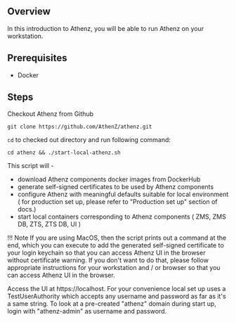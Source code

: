 ## Overview
In this introduction to Athenz, you will be able to run Athenz on your workstation.

## Prerequisites
* Docker

## Steps

Checkout Athenz from Github
```shell
git clone https://github.com/AthenZ/athenz.git
```
`cd` to checked out directory and run following command:
   ```shell
   cd athenz && ./start-local-athenz.sh
   ```
   
   This script will -
   
* download Athenz components docker images from DockerHub
* generate self-signed certificates to be used by Athenz components
* configure Athenz with meaningful defaults suitable for local environment ( for production set up, please refer to "Production set up" section of docs.)
* start local containers corresponding to Athenz components ( ZMS, ZMS DB, ZTS, ZTS DB, UI )

!!! Note
   If you are using MacOS, then the script prints out a command at the end,
   which you can execute to add the generated self-signed certificate to your login keychain
   so that you can access Athenz UI in the browser without certificate warning.
   If you don't want to do that, please follow appropriate instructions for your workstation and / or browser
   so that you can access Athenz UI in the browser.

Access the UI at https://localhost. For your convenience local set up uses a TestUserAuthority which accepts any username and password as far as it's a same string.
   To look at a pre-created "athenz" domain during start up, login with "athenz-admin" as username and password.
